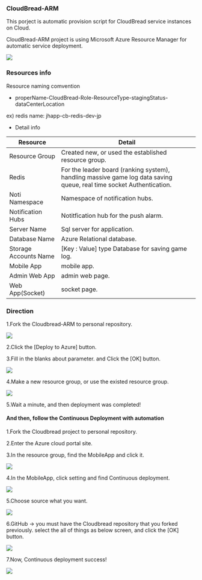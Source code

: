 ### CloudBread-ARM
This porject is automatic provision script for CloudBread service instances on Cloud.

CloudBread-ARM project is using Microsoft Azure Resource Manager for automatic service deployment.

<a href="https://portal.azure.com/#create/Microsoft.Template/uri/https%3A%2F%2Fraw.githubusercontent.com%2FCloudBreadProject%2FCloudBread-ARM%2Fplan_change%2Fazuredeploy.json" target="_blank"><img src="http://azuredeploy.net/deploybutton.png"/></a>

### Resources info
Resource naming comvention
 * properName-CloudBread-Role-ResourceType-stagingStatus-dataCenterLocation

 ex) redis name: jhapp-cb-redis-dev-jp


 * Detail info

Resource|Detail
---|---|
Resource Group|Created new, or used the established resource group.
Redis|For the leader board (ranking system), handling massive game log data saving queue, real time socket Authentication.
Noti Namespace|Namespace of notification hubs.
Notification Hubs|Notitfication hub for the push alarm.
Server Name|Sql server for application.
Database Name|Azure Relational database.
Storage Accounts Name|[Key : Value] type Database for saving game log.
Mobile App|mobile app.
Admin Web App|admin web page.
Web App(Socket)|socket page.

### Direction
1.Fork the Cloudbread-ARM to personal repository.

![](./cb-arm-direction/deployment/cb-arm-fork.png)

2.Click the [Deploy to Azure] button.

3.Fill in the blanks about parameter. and Click the [OK] button.

![](./cb-arm-direction/deployment/cb-arm-deploy01.png)

4.Make a new resource group, or use the existed resource group.

![](./cb-arm-direction/deployment/cb-arm-deploy02.png)

5.Wait a minute, and then deployment was completed!



#### And then, follow the Continuous Deployment with automation
1.Fork the Cloudbread project to personal repository.

2.Enter the Azure cloud portal site.

3.In the resource group, find the MobileApp and click it.

![](./cb-arm-direction/automationCD/arm-auto01.png)

4.In the MobileApp, click setting and find Continuous deployment.

![](./cb-arm-direction/automationCD/arm-auto02.png)

5.Choose source what you want.

![](./cb-arm-direction/automationCD/arm-auto03.png)

6.GitHub -> you must have the Cloudbread repository that you forked previously.
  select the all of things as below screen, and click the [OK] button.

![](./cb-arm-direction/automationCD/arm-auto04.png)

7.Now, Continuous deployment success!

![](./cb-arm-direction/automationCD/arm-auto05.png)
